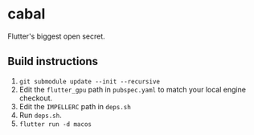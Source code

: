 # cabal

Flutter's biggest open secret.

## Build instructions

1. `git submodule update --init --recursive`
2. Edit the `flutter_gpu` path in `pubspec.yaml` to match your local engine checkout.
3. Edit the `IMPELLERC` path in `deps.sh`
4. Run `deps.sh`.
5. `flutter run -d macos`
